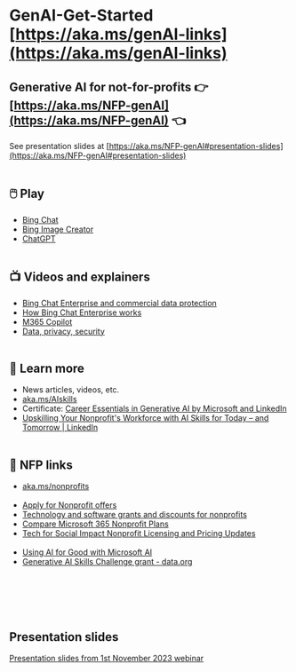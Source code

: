 # GenAI-Get-Started [https://aka.ms/genAI-links](https://aka.ms/genAI-links)

## Generative AI for not-for-profits 👉 [https://aka.ms/NFP-genAI](https://aka.ms/NFP-genAI) 👈
See presentation slides at [https://aka.ms/NFP-genAI#presentation-slides](https://aka.ms/NFP-genAI#presentation-slides)
<br></br>

## 🖱️ Play
  - [Bing Chat](https://www.bing.com/new)
  - [Bing Image Creator](https://www.bing.com/create)
  - [ChatGPT](https://chat.openai.com/)
<br></br>

## 📺 Videos and explainers
  - [Bing Chat Enterprise and commercial data protection](https://microsoft.com/bing/chat/enterprise)
  - [How Bing Chat Enterprise works](https://www.youtube.com/watch?v=XPxM2hQIAf8)
  - [M365 Copilot](https://www.youtube.com/playlist?list=PLXPr7gfUMmKxDKxah3zpG4NhhDj-2lAvc)
  - [Data, privacy, security](https://learn.microsoft.com/en-us/legal/cognitive-services/openai/data-privacy)
<br></br>

## 📖 Learn more
  - News articles, videos, etc.
  - [aka.ms/AIskills](https://aka.ms/AIskills)
  - Certificate: [Career Essentials in Generative AI by Microsoft and LinkedIn](https://www.linkedin.com/learning/paths/career-essentials-in-generative-ai-by-microsoft-and-linkedin)
  - [Upskilling Your Nonprofit's Workforce with AI Skills for Today – and Tomorrow | LinkedIn](https://www.linkedin.com/pulse/upskilling-your-nonprofits-workforce-ai-skills-today/)
<br></br>

## 🔗 NFP links
  - [aka.ms/nonprofits](https://aka.ms/nonprofits)
<br></br>
  - [Apply for Nonprofit offers](https://nonprofit.microsoft.com/en-us/getting-started)
  - [Technology and software grants and discounts for nonprofits](https://www.microsoft.com/en-us/nonprofits/offers-for-nonprofits)
  - [Compare Microsoft 365 Nonprofit Plans](https://www.microsoft.com/en-nz/microsoft-365/enterprise/nonprofit-plans-and-pricing)
  - [Tech for Social Impact Nonprofit Licensing and Pricing Updates](https://partner.microsoft.com/en-nz/asset/collection/tech-for-social-impact-nonprofit-licensing-and-pricing-updates#/)
<br></br>
  - [Using AI for Good with Microsoft AI](https://www.microsoft.com/en-us/ai/ai-for-good)
  - [Generative AI Skills Challenge grant - data.org](https://data.org/initiatives/ai-challenge/)
<br></br>
<br></br>
<br></br>

## Presentation slides
[Presentation slides from 1st November 2023 webinar](https://github.com/abbyjshen/GenAI-Get-Started/blob/main/Gen%20AI%20for%20NFP%20-%20Infoxchange%20webinar.pdf)
